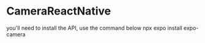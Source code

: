 # CameraReactNative
you'll need to install the API, use the command below
npx expo install expo-camera
